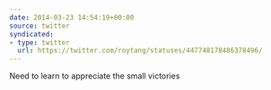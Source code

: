 ```yaml
---
date: 2014-03-23 14:54:19+00:00
source: twitter
syndicated:
- type: twitter
  url: https://twitter.com/roytang/statuses/447748178486378496/
---
```


Need to learn to appreciate the small victories